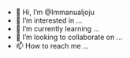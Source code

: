 - 👋 Hi, I’m @Immanualjoju
- 👀 I’m interested in ...
- 🌱 I’m currently learning ...
- 💞️ I’m looking to collaborate on ...
- 📫 How to reach me ...

<!---
Immanualjoju/Immanualjoju is a ✨ special ✨ repository because its `README.md` (this file) appears on your GitHub profile.
You can click the Preview link to take a look at your changes.
--->
